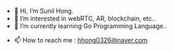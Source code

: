 - 👋 Hi, I’m Sunil Hong.
- 👀 I’m interested in webRTC, AR, blockchain, etc..
- 🌱 I’m currently learning Go Programming Language..
<!-- - 💞️ I’m looking to collaborate on ... -->
- 📫 How to reach me : hhong0326@naver.com

<!---
hhong0326/hhong0326 is a ✨ special ✨ repository because its `README.md` (this file) appears on your GitHub profile.
You can click the Preview link to take a look at your changes.
--->

